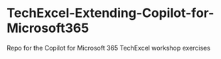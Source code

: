 # TechExcel-Extending-Copilot-for-Microsoft365
Repo for the Copilot for Microsoft 365 TechExcel workshop exercises
